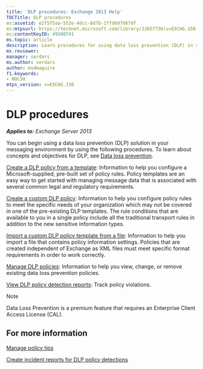 ```yaml
---
title: 'DLP procedures: Exchange 2013 Help'
TOCTitle: DLP procedures
ms:assetid: e2f575aa-552e-4dcc-8d7b-1ffd697d67df
ms:mtpsurl: https://technet.microsoft.com/library/JJ657736(v=EXCHG.150)
ms:contentKeyID: 49300741
ms.topic: article
description: Learn procedures for using data loss prevention (DLP) in your messaging environment.
ms.reviewer: 
manager: serdars
ms.author: serdars
author: msdmaguire
f1.keywords:
- NOCSH
mtps_version: v=EXCHG.150
---
```


# DLP procedures

_**Applies to:** Exchange Server 2013_

You can begin using a data loss prevention (DLP) solution in your messaging environment by using the following procedures. To learn about concepts and objectives for DLP, see [Data loss prevention](../ExchangeOnline/security-and-compliance/data-loss-prevention/data-loss-prevention.md).

[Create a DLP policy from a template](../ExchangeOnline/security-and-compliance/data-loss-prevention/create-dlp-policy-from-template.md): Information to help you configure a Microsoft-supplied, pre-built set of policy rules. Policy templates are an easy way to get started with managing message data that is associated with several common legal and regulatory requirements.

[Create a custom DLP policy](../ExchangeOnline/security-and-compliance/data-loss-prevention/create-custom-dlp-policy.md): Information to help you configure policy rules to meet the specific needs of your organization which may not be covered in one of the pre-existing DLP templates. The rule conditions that are available to you in a single policy include all the traditional transport rules in addition to the new sensitive information types.

[Import a custom DLP policy template from a file](/office365/securitycompliance/create-a-dlp-policy-from-a-template): Information to help you import a file that contains policy information settings. Policies that are created independent of Exchange as XML files must meet specific format requirements in order to work correctly.

[Manage DLP policies](/office365/securitycompliance/data-loss-prevention-policies): Information to help you view, change, or remove existing data loss prevention policies.

[View DLP policy detection reports](view-dlp-policy-detection-reports-exchange-2013-help.md): Track policy violations.

> [!NOTE]
> Data Loss Prevention is a premium feature that requires an Enterprise Client Access License (CAL).

## For more information

[Manage policy tips](../ExchangeOnline/security-and-compliance/data-loss-prevention/manage-policy-tips.md)

[Create incident reports for DLP policy detections](create-incident-reports-for-dlp-policy-detections-exchange-2013-help.md)
